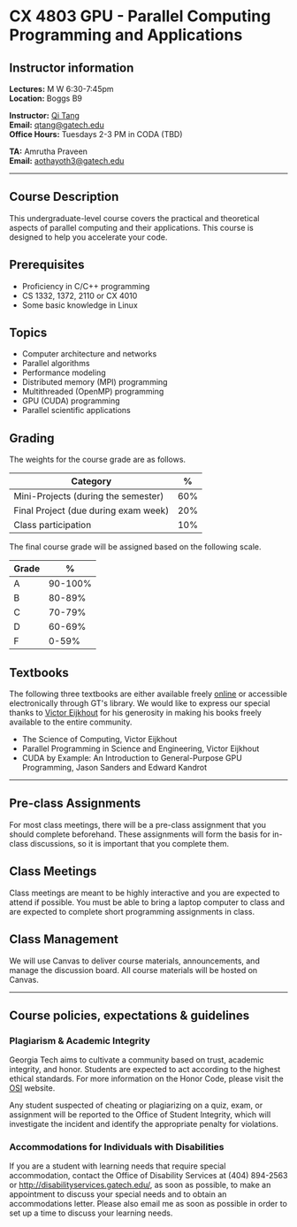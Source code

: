 # CX 4803 GPU - Parallel Computing Programming and Applications

## Instructor information

**Lectures:** M W 6:30-7:45pm <br>
**Location:** Boggs B9

**Instructor:** [Qi Tang](https://tangqi.github.io/) <br>
**Email:** [qtang@gatech.edu](mailto:qtang@gatech.edu) <br>
**Office Hours:** Tuesdays 2-3 PM in CODA (TBD)

**TA:** Amrutha Praveen <br>
**Email:** [aothayoth3@gatech.edu](mailto:aothayoth3@gatech.edu) <br>

----

## Course Description
This undergraduate-level course covers the practical and theoretical aspects of parallel computing and their applications. This course is designed to help you accelerate your code.

## Prerequisites
* Proficiency in C/C++ programming
* CS 1332, 1372, 2110 or CX 4010
* Some basic knowledge in Linux

## Topics
* Computer architecture and networks
* Parallel algorithms
* Performance modeling
* Distributed memory (MPI) programming
* Multithreaded (OpenMP) programming
* GPU (CUDA) programming
* Parallel scientific applications	

## Grading
The weights for the course grade are as follows.

Category      | %
--------------|----
Mini-Projects (during the semester) | 60% 
Final Project (due during exam week) | 20% 
Class participation         | 10% 

The final course grade will be assigned based on the following scale.

Grade        |  %
------------ | ----------
A            | 90-100%
B            | 80-89%
C            | 70-79%
D            | 60-69%
F            | 0-59%



## Textbooks
The following three textbooks are either available freely [online](https://theartofhpc.com)
or accessible electronically through GT's library. 
We would like to express our special thanks to [Victor Eijkhout](https://github.com/VictorEijkhout) for his generosity in making his books freely available to the entire community.

* The Science of Computing, Victor Eijkhout
* Parallel Programming in Science and Engineering, Victor Eijkhout
* CUDA by Example: An Introduction to General-Purpose GPU Programming, Jason Sanders and Edward Kandrot 

----

## Pre-class Assignments
For most class meetings, there will be a pre-class assignment that you should complete beforehand. These assignments will form the basis for in-class discussions, so it is important that you complete them.

## Class Meetings
Class meetings are meant to be highly interactive and you are expected to attend if possible. You must be able to bring a laptop computer to class and are expected to complete short programming assignments in class.

## Class Management
We will use Canvas to deliver course materials, announcements, and manage the discussion board. All course materials will be hosted on Canvas.

----

## Course policies, expectations & guidelines

### Plagiarism & Academic Integrity

Georgia Tech aims to cultivate a community based on trust, academic integrity, and honor. Students are expected to act according to the highest ethical standards. For more information on the Honor Code, please visit the [OSI](https://osi.gatech.edu/) website.

Any student suspected of cheating or plagiarizing on a quiz, exam, or assignment will be reported to the Office of Student Integrity, which will investigate the incident and identify the appropriate penalty for violations. 

### Accommodations for Individuals with Disabilities

If you are a student with learning needs that require special accommodation, contact the Office of Disability Services at (404) 894-2563 or http://disabilityservices.gatech.edu/, as soon as possible, to make an appointment to discuss your special needs and to obtain an accommodations letter.  Please also email me as soon as possible in order to set up a time to discuss your learning needs.

